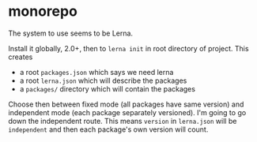 # monorepo

The system to use seems to be Lerna.

Install it globally, 2.0+, then to `lerna init` in root directory of project.  This creates

* a root `packages.json` which says we need lerna
* a root `lerna.json` which will describe the packages
* a `packages/` directory which will contain the packages

Choose then between fixed mode (all packages have same version) and independent mode (each package separately versioned).  I'm going to go down the independent route.  This means `version` in `lerna.json` will be `independent` and then each package's own version will count.
